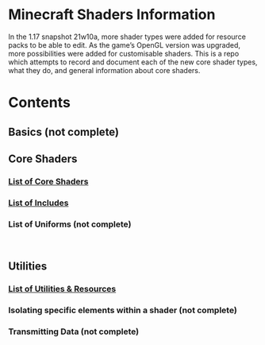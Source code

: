 # Minecraft Shaders Information

In the 1.17 snapshot 21w10a, more shader types were added for resource packs to be able to edit. As the game’s OpenGL version was upgraded, more possibilities were added for customisable shaders. This is a repo which attempts to record and document each of the new core shader types, what they do, and general information about core shaders.

# Contents
## Basics (not complete)

## Core Shaders
### [List of Core Shaders](Core%20Shader%20List.md)
### [List of Includes](Includes.md)
### List of Uniforms (not complete)
​

## Utilities
### [List of Utilities & Resources](Utilities%20%26%20Resources.md)
### Isolating specific elements within a shader (not complete)
### Transmitting Data (not complete)

